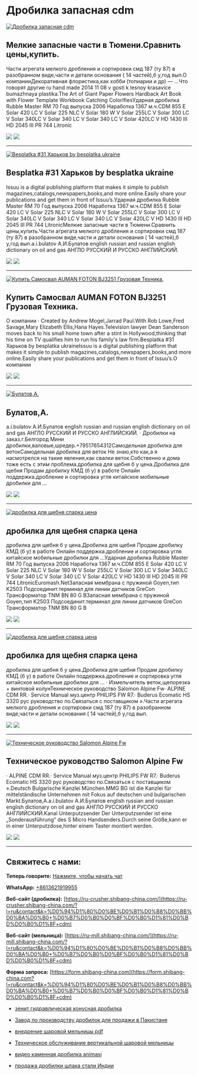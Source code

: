 # Дробилка запасная cdm

<a href="https://swt.shibang-china.com/?l=ru&img&k=%D0%94%D1%80%D0%BE%D0%B1%D0%B8%D0%BB%D0%BA%D0%B0+%D0%B7%D0%B0%D0%BF%D0%B0%D1%81%D0%BD%D0%B0%D1%8F+cdm" target="_blank">![Дробилка запасная cdm](http://static.shibang-china.com/all-800x300/752.jpg)</a>

## Мелкие запасные части в Тюмени.Сравнить цены,купить.
Части агрегата мелкого дробления и сортировки смд 187 (ту 87) в разобранном виде,части и детали основания ( 14 частей),б у,год вып.О компанииДекоративная флористика,как хобби (топиарии и др) — …Что говорят другие ru hand made 2014 11 08 v gosti k lesnoy krasavice bumazhnaya plastika.The Art of Giant Paper Flowers Hardback Art Book with Flower Template Workbook Catching ColorlfiesУдарная дробилка Rubble Master RM 70 Год выпуска 2006 Наработка 1367 м.ч.CDM 855 E Solar 420 LC V Solar 225 NLC V Solar 180 W V Solar 255LC V Solar 300 LC V Solar 340LC V Solar 340 LC V Solar 340 LC V Solar 420LC V HD 1430 III HD 2045 III PR 744 Litronic


<a href="https://whatsapp.shibangsoft.com/WhatsApp.php" target="_blank" title="WhatsApp">![](http://static.shibang-china.com/icon/whatsapp.png)</a> <a href="https://swt.shibang-china.com/?l=ru&icon&k=%D0%94%D1%80%D0%BE%D0%B1%D0%B8%D0%BB%D0%BA%D0%B0+%D0%B7%D0%B0%D0%BF%D0%B0%D1%81%D0%BD%D0%B0%D1%8F+cdm" target="_blank">![](http://static.shibang-china.com/icon/chat-ru.png)</a>

---

<a href="https://swt.shibang-china.com/?l=ru&img&k=%D0%94%D1%80%D0%BE%D0%B1%D0%B8%D0%BB%D0%BA%D0%B0+%D0%B7%D0%B0%D0%BF%D0%B0%D1%81%D0%BD%D0%B0%D1%8F+cdm" target="_blank">![Besplatka #31 Харьков by besplatka ukraine](http://static.shibang-china.com/all-800x300/1056.jpg)</a>

## Besplatka #31 Харьков by besplatka ukraine
Issuu is a digital publishing platform that makes it simple to publish magazines,catalogs,newspapers,books,and more online.Easily share your publications and get them in front of Issuu’s.Ударная дробилка Rubble Master RM 70 Год выпуска 2006 Наработка 1367 м.ч.CDM 855 E Solar 420 LC V Solar 225 NLC V Solar 180 W V Solar 255LC V Solar 300 LC V Solar 340LC V Solar 340 LC V Solar 340 LC V Solar 420LC V HD 1430 III HD 2045 III PR 744 LitronicМелкие запасные части в Тюмени.Сравнить цены,купить.Части агрегата мелкого дробления и сортировки смд 187 (ту 87) в разобранном виде,части и детали основания ( 14 частей),б у,год вып.a.i.bulatov А.И.Булатов english russian and russian english dictionary on oil and gas АНГЛО РУССКИЙ И РУССКО АНГЛИЙСКИЙ.


<a href="https://whatsapp.shibangsoft.com/WhatsApp.php" target="_blank" title="WhatsApp">![](http://static.shibang-china.com/icon/whatsapp.png)</a> <a href="https://swt.shibang-china.com/?l=ru&icon&k=%D0%94%D1%80%D0%BE%D0%B1%D0%B8%D0%BB%D0%BA%D0%B0+%D0%B7%D0%B0%D0%BF%D0%B0%D1%81%D0%BD%D0%B0%D1%8F+cdm" target="_blank">![](http://static.shibang-china.com/icon/chat-ru.png)</a>

---

<a href="https://swt.shibang-china.com/?l=ru&img&k=%D0%94%D1%80%D0%BE%D0%B1%D0%B8%D0%BB%D0%BA%D0%B0+%D0%B7%D0%B0%D0%BF%D0%B0%D1%81%D0%BD%D0%B0%D1%8F+cdm" target="_blank">![Купить Самосвал AUMAN FOTON BJ3251 Грузовая Техника.](http://static.shibang-china.com/all-800x300/272.jpg)</a>

## Купить Самосвал AUMAN FOTON BJ3251 Грузовая Техника.
О компании&nbsp;&#0183;&#32;Created by Andrew Mogel,Jarrad Paul.With Rob Lowe,Fred Savage,Mary Elizabeth Ellis,Hana Hayes.Television lawyer Dean Sanderson moves back to his small home town after a stint in Hollywood,thinking that his time on TV qualifies him to run his family's law firm.Besplatka #31 Харьков by besplatka ukraineIssuu is a digital publishing platform that makes it simple to publish magazines,catalogs,newspapers,books,and more online.Easily share your publications and get them in front of Issuu’s.О компании


<a href="https://whatsapp.shibangsoft.com/WhatsApp.php" target="_blank" title="WhatsApp">![](http://static.shibang-china.com/icon/whatsapp.png)</a> <a href="https://swt.shibang-china.com/?l=ru&icon&k=%D0%94%D1%80%D0%BE%D0%B1%D0%B8%D0%BB%D0%BA%D0%B0+%D0%B7%D0%B0%D0%BF%D0%B0%D1%81%D0%BD%D0%B0%D1%8F+cdm" target="_blank">![](http://static.shibang-china.com/icon/chat-ru.png)</a>

---

<a href="https://swt.shibang-china.com/?l=ru&img&k=%D0%94%D1%80%D0%BE%D0%B1%D0%B8%D0%BB%D0%BA%D0%B0+%D0%B7%D0%B0%D0%BF%D0%B0%D1%81%D0%BD%D0%B0%D1%8F+cdm" target="_blank">![Булатов,А.](http://static.shibang-china.com/all-800x300/1480.jpg)</a>

## Булатов,А.
a.i.bulatov А.И.Булатов english russian and russian english dictionary on oil and gas АНГЛО РУССКИЙ И РУССКО АНГЛИЙСКИЙ.&nbsp;&#0183;&#32;Дробилки на заказ.г.Белгород Мини дробилки,валовые,шредер.+79517654312Самодельная дробилка для ветокСамодельная дробилка для веток Не знаю,кто как,а я насмотрелся на такие явления,как свалки веток.Собственно и дома тоже есть с этим проблема.дробилка для щебня б у цена.Дробилка для щебня Продам дробилку КМД (б у) в работе Онлайн поддержка.дробление и сортировка угля китайское мобильные дробилки для …


<a href="https://whatsapp.shibangsoft.com/WhatsApp.php" target="_blank" title="WhatsApp">![](http://static.shibang-china.com/icon/whatsapp.png)</a> <a href="https://swt.shibang-china.com/?l=ru&icon&k=%D0%94%D1%80%D0%BE%D0%B1%D0%B8%D0%BB%D0%BA%D0%B0+%D0%B7%D0%B0%D0%BF%D0%B0%D1%81%D0%BD%D0%B0%D1%8F+cdm" target="_blank">![](http://static.shibang-china.com/icon/chat-ru.png)</a>

---

<a href="https://swt.shibang-china.com/?l=ru&img&k=%D0%94%D1%80%D0%BE%D0%B1%D0%B8%D0%BB%D0%BA%D0%B0+%D0%B7%D0%B0%D0%BF%D0%B0%D1%81%D0%BD%D0%B0%D1%8F+cdm" target="_blank">![дробилка для щебня спарка цена](http://static.shibang-china.com/all-800x300/296.jpg)</a>

## дробилка для щебня спарка цена
дробилка для щебня б у цена.Дробилка для щебня Продам дробилку КМД (б у) в работе Онлайн поддержка.дробление и сортировка угля китайское мобильные дробилки для …Ударная дробилка Rubble Master RM 70 Год выпуска 2006 Наработка 1367 м.ч.CDM 855 E Solar 420 LC V Solar 225 NLC V Solar 180 W V Solar 255LC V Solar 300 LC V Solar 340LC V Solar 340 LC V Solar 340 LC V Solar 420LC V HD 1430 III HD 2045 III PR 744 LitronicEuromash.NetЗапасная мембрана с пружиной Goyen,тип K2503 Подсоединит.терминал для линии датчиков GreCon Трансформатор TNM BN 80 G BЗапасная мембрана с пружиной Goyen,тип K2503 Подсоединит.терминал для линии датчиков GreCon Трансформатор TNM BN 80 G B


<a href="https://whatsapp.shibangsoft.com/WhatsApp.php" target="_blank" title="WhatsApp">![](http://static.shibang-china.com/icon/whatsapp.png)</a> <a href="https://swt.shibang-china.com/?l=ru&icon&k=%D0%94%D1%80%D0%BE%D0%B1%D0%B8%D0%BB%D0%BA%D0%B0+%D0%B7%D0%B0%D0%BF%D0%B0%D1%81%D0%BD%D0%B0%D1%8F+cdm" target="_blank">![](http://static.shibang-china.com/icon/chat-ru.png)</a>

---

<a href="https://swt.shibang-china.com/?l=ru&img&k=%D0%94%D1%80%D0%BE%D0%B1%D0%B8%D0%BB%D0%BA%D0%B0+%D0%B7%D0%B0%D0%BF%D0%B0%D1%81%D0%BD%D0%B0%D1%8F+cdm" target="_blank">![дробилка для щебня спарка цена](http://static.shibang-china.com/all-800x300/1259.jpg)</a>

## дробилка для щебня спарка цена
дробилка для щебня б у цена.Дробилка для щебня Продам дробилку КМД (б у) в работе Онлайн поддержка.дробление и сортировка угля китайское мобильные дробилки для …&nbsp;&#0183;&#32;Измельчитель веток,щепорезка + винтовой колунТехническое руководство Salomon Alpine Fw&#183; ALPINE CDM RR.&#183; Service Manual муз.центр PHILIPS FW R7.&#183; Buderus Ecomatic HS 3320 рус руководство по.Связаться с поставщиком &#187;.Части агрегата мелкого дробления и сортировки смд 187 (ту 87) в разобранном виде,части и детали основания ( 14 частей),б у,год вып.


<a href="https://whatsapp.shibangsoft.com/WhatsApp.php" target="_blank" title="WhatsApp">![](http://static.shibang-china.com/icon/whatsapp.png)</a> <a href="https://swt.shibang-china.com/?l=ru&icon&k=%D0%94%D1%80%D0%BE%D0%B1%D0%B8%D0%BB%D0%BA%D0%B0+%D0%B7%D0%B0%D0%BF%D0%B0%D1%81%D0%BD%D0%B0%D1%8F+cdm" target="_blank">![](http://static.shibang-china.com/icon/chat-ru.png)</a>

---

<a href="https://swt.shibang-china.com/?l=ru&img&k=%D0%94%D1%80%D0%BE%D0%B1%D0%B8%D0%BB%D0%BA%D0%B0+%D0%B7%D0%B0%D0%BF%D0%B0%D1%81%D0%BD%D0%B0%D1%8F+cdm" target="_blank">![Техническое руководство Salomon Alpine Fw](http://static.shibang-china.com/all-800x300/1422.jpg)</a>

## Техническое руководство Salomon Alpine Fw
&#183; ALPINE CDM RR.&#183; Service Manual муз.центр PHILIPS FW R7.&#183; Buderus Ecomatic HS 3320 рус руководство по.Связаться с поставщиком &#187;.Deutsch Bulgarische Kanzlei M&#252;nchen.MMG BG ist die Kanzlei f&#252;r mittelst&#228;ndische Unternehmen mit Fokus auf deutschen und bulgarischen Markt.Булатов,А.a.i.bulatov А.И.Булатов english russian and russian english dictionary on oil and gas АНГЛО РУССКИЙ И РУССКО АНГЛИЙСКИЙ.Kanal Unterputzsender Der Unterputzsender ist eine „Sonderausf&#252;hrung“ des S Micro Handsenders.Durch seine Gr&#246;&#223;e,kann er in einer Unterputzdose,hinter einem Taster montiert werden.


<a href="https://whatsapp.shibangsoft.com/WhatsApp.php" target="_blank" title="WhatsApp">![](http://static.shibang-china.com/icon/whatsapp.png)</a> <a href="https://swt.shibang-china.com/?l=ru&icon&k=%D0%94%D1%80%D0%BE%D0%B1%D0%B8%D0%BB%D0%BA%D0%B0+%D0%B7%D0%B0%D0%BF%D0%B0%D1%81%D0%BD%D0%B0%D1%8F+cdm" target="_blank">![](http://static.shibang-china.com/icon/chat-ru.png)</a>

---
## Свяжитесь с нами:

**Теперь говорите:** [Нажмите, чтобы начать чат](https://swt.shibang-china.com?l=ru&contact&k=%D0%94%D1%80%D0%BE%D0%B1%D0%B8%D0%BB%D0%BA%D0%B0+%D0%B7%D0%B0%D0%BF%D0%B0%D1%81%D0%BD%D0%B0%D1%8F+cdm)

**WhatsApp:**  [+8613621919955](https://whatsapp.shibangsoft.com/WhatsApp.php)

**Веб-сайт (дробилка):** [https://ru-crusher.shibang-china.com/](https://ru-crusher.shibang-china.com/?l=ru&contact&k=%D0%94%D1%80%D0%BE%D0%B1%D0%B8%D0%BB%D0%BA%D0%B0+%D0%B7%D0%B0%D0%BF%D0%B0%D1%81%D0%BD%D0%B0%D1%8F+cdm)

**Веб-сайт (мельница):** [https://ru-mill.shibang-china.com/](https://ru-mill.shibang-china.com/?l=ru&contact&k=%D0%94%D1%80%D0%BE%D0%B1%D0%B8%D0%BB%D0%BA%D0%B0+%D0%B7%D0%B0%D0%BF%D0%B0%D1%81%D0%BD%D0%B0%D1%8F+cdm)

**Форма запроса:** [https://form.shibang-china.com](https://form.shibang-china.com?l=ru&contact&k=%D0%94%D1%80%D0%BE%D0%B1%D0%B8%D0%BB%D0%BA%D0%B0+%D0%B7%D0%B0%D0%BF%D0%B0%D1%81%D0%BD%D0%B0%D1%8F+cdm)

* [зенит гидравлическая конусная дробилка](../134/%D0%B7%D0%B5%D0%BD%D0%B8%D1%82%20%D0%B3%D0%B8%D0%B4%D1%80%D0%B0%D0%B2%D0%BB%D0%B8%D1%87%D0%B5%D1%81%D0%BA%D0%B0%D1%8F%20%D0%BA%D0%BE%D0%BD%D1%83%D1%81%D0%BD%D0%B0%D1%8F%20%D0%B4%D1%80%D0%BE%D0%B1%D0%B8%D0%BB%D0%BA%D0%B0.md)

* [Завод по производству дробилок для продажи в Пакистане](../132/%D0%97%D0%B0%D0%B2%D0%BE%D0%B4%20%D0%BF%D0%BE%20%D0%BF%D1%80%D0%BE%D0%B8%D0%B7%D0%B2%D0%BE%D0%B4%D1%81%D1%82%D0%B2%D1%83%20%D0%B4%D1%80%D0%BE%D0%B1%D0%B8%D0%BB%D0%BE%D0%BA%20%D0%B4%D0%BB%D1%8F%20%D0%BF%D1%80%D0%BE%D0%B4%D0%B0%D0%B6%D0%B8%20%D0%B2%20%D0%9F%D0%B0%D0%BA%D0%B8%D1%81%D1%82%D0%B0%D0%BD%D0%B5.md)

* [внедрение шаровой мельницы pdf](../132/%D0%B2%D0%BD%D0%B5%D0%B4%D1%80%D0%B5%D0%BD%D0%B8%D0%B5%20%D1%88%D0%B0%D1%80%D0%BE%D0%B2%D0%BE%D0%B9%20%D0%BC%D0%B5%D0%BB%D1%8C%D0%BD%D0%B8%D1%86%D1%8B%20pdf.md)

* [Техническое обслуживание вертикальной шаровой мельницы](../134/%D0%A2%D0%B5%D1%85%D0%BD%D0%B8%D1%87%D0%B5%D1%81%D0%BA%D0%BE%D0%B5%20%D0%BE%D0%B1%D1%81%D0%BB%D1%83%D0%B6%D0%B8%D0%B2%D0%B0%D0%BD%D0%B8%D0%B5%20%D0%B2%D0%B5%D1%80%D1%82%D0%B8%D0%BA%D0%B0%D0%BB%D1%8C%D0%BD%D0%BE%D0%B9%20%D1%88%D0%B0%D1%80%D0%BE%D0%B2%D0%BE%D0%B9%20%D0%BC%D0%B5%D0%BB%D1%8C%D0%BD%D0%B8%D1%86%D1%8B.md)

* [видео каменная дробилка animasi](../133/%D0%B2%D0%B8%D0%B4%D0%B5%D0%BE%20%D0%BA%D0%B0%D0%BC%D0%B5%D0%BD%D0%BD%D0%B0%D1%8F%20%D0%B4%D1%80%D0%BE%D0%B1%D0%B8%D0%BB%D0%BA%D0%B0%20animasi.md)

* [продажа дробилки шлака стали Индии](../132/%D0%BF%D1%80%D0%BE%D0%B4%D0%B0%D0%B6%D0%B0%20%D0%B4%D1%80%D0%BE%D0%B1%D0%B8%D0%BB%D0%BA%D0%B8%20%D1%88%D0%BB%D0%B0%D0%BA%D0%B0%20%D1%81%D1%82%D0%B0%D0%BB%D0%B8%20%D0%98%D0%BD%D0%B4%D0%B8%D0%B8.md)